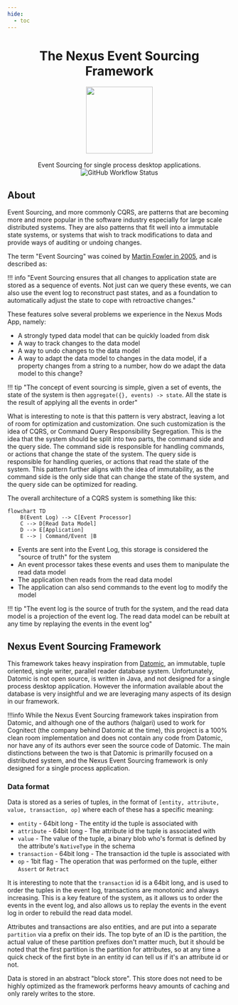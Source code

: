 ```yaml
---
hide:
  - toc
---
```


<div align="center">
	<h1>The Nexus Event Sourcing Framework</h1>
	<img src="./Nexus/Images/Nexus-Icon.png" width="150" align="center" />
	<br/> <br/>
    Event Sourcing for single process desktop applications.
    <br/>
    <img alt="GitHub Workflow Status" src="https://img.shields.io/github/actions/workflow/status/Nexus-Mods/NexusMods.EventSourcing/BuildAndTest.yml">
</div>

## About

Event Sourcing, and more commonly CQRS, are patterns that are becoming more and more popular in the software industry especially
for large scale distributed systems. They are also patterns that fit well into a immutable state systems, or systems that wish
to track modifications to data and provide ways of auditing or undoing changes.

The term "Event Sourcing" was coined by [Martin Fowler in 2005](https://martinfowler.com/eaaDev/EventSourcing.html), and is described as:

!!! info "Event Sourcing ensures that all changes to application state are stored as a sequence of events. Not just can we
query these events, we can also use the event log to reconstruct past states, and as a foundation to automatically adjust the state to cope with retroactive changes."

These features solve several problems we experience in the Nexus Mods App, namely:

* A strongly typed data model that can be quickly loaded from disk
* A way to track changes to the data model
* A way to undo changes to the data model
* A way to adapt the data model to changes in the data model, if a property changes from a string to a number, how do
  we adapt the data model to this change?

!!! tip "The concept of event sourcing is simple, given a set of events, the state of the system is then `aggregate({}, events) -> state`. All the state is the result of applying all the events in order"

What is interesting to note is that this pattern is very abstract, leaving a lot of room for optimization and customization. One such
customization is the idea of CQRS, or Command Query Responsibility Segregation. This is the idea that the system should be split into
two parts, the command side and the query side. The command side is responsible for handling commands, or actions that change the state
of the system. The query side is responsible for handling queries, or actions that read the state of the system. This pattern further
aligns with the idea of immutability, as the command side is the only side that can change the state of the system, and the query side
can be optimized for reading.

The overall architecture of a CQRS system is something like this:

```mermaid
flowchart TD
    B(Event Log) --> C[Event Processor]
    C --> D[Read Data Model]
    D --> E[Application]
    E --> | Command/Event |B
```

* Events are sent into the Event Log, this storage is considered the "source of truth" for the system
* An event processor takes these events and uses them to manipulate the read data model
* The application then reads from the read data model
* The application can also send commands to the event log to modify the model

!!! tip "The event log is the source of truth for the system, and the read data model is a projection of the event log. The read data model can be rebuilt at any time by replaying the events in the event log"

## Nexus Event Sourcing Framework

This framework takes heavy inspiration from [Datomic](https://docs.datomic.com/pro/index.html), an immutable, tuple oriented, single writer, parallel reader database system. Unfortunately,
Datomic is not open source, is written in Java, and not designed for a single process desktop application. However the information available about
the database is very insightful and we are leveraging many aspects of its design in our framework.

!!!info
    While the Nexus Event Sourcing framework takes inspiration from Datomic, and although one of the authors (halgari) used to work for Cognitect (the company behind Datomic at the time),
this project is a 100% clean room implementation and does not contain any code from Datomic, nor have any of its authors ever seen the source code of Datomic. The main distinctions between
the two is that Datomic is primarilly focused on a distributed system, and the Nexus Event Sourcing framework is only designed for a single process application.

### Data format
Data is stored as a series of tuples, in the format of `[entity, attribute, value, transaction, op]` where each of these has a specific meaning:

* `entity` - 64bit long - The entity id the tuple is associated with
* `attribute` - 64bit long - The attribute id the tuple is associated with
* `value` - The value of the tuple, a binary blob who's format is defined by the attribute's `NativeType` in the schema
* `transaction` - 64bit long - The transaction id the tuple is associated with
* `op` - 1bit flag - The operation that was performed on the tuple, either `Assert` or `Retract`

It is interesting to note that the `transaction` id is a 64bit long, and is used to order the tuples in the event log, transactions are monotonic and always increasing.
This is a key feature of the system, as it allows us to order the events in the event log, and also allows us to replay the events in the event log in order to rebuild the read data model.

Attributes and transactions are also entities, and are put into a separate `partition` via a prefix on their ids. The top byte of an ID is the partition, the actual value of these partition
prefixes don't matter much, but it should be noted that the first partition is the partition for attributes, so at any time a quick check of the first byte in an entity id can tell us if it's an attribute id or not.

Data is stored in an abstract "block store". This store does not need to be highly optimized as the framework performs heavy amounts of caching and only rarely writes to the store.
